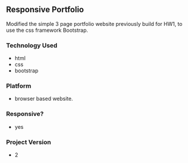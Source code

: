 ## Responsive Portfolio
Modified the simple 3 page portfolio website previously build for HW1, to use the css framework Bootstrap.

### Technology Used
- html
- css
- bootstrap

### Platform
- browser based website.

### Responsive?
- yes

### Project Version
- 2